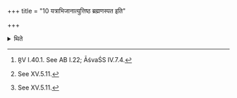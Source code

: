 +++
title = "10 यत्राभिजानात्युत्तिष्ठ ब्रह्मणस्पत इति"

+++

<details><summary>थिते</summary>

10. When he comes to know (of the Hotr̥ reciting) uttiṣṭha brahmaṇaspate...[^1] then, standing up, (the Adhvaryu and the Pratiprasthātr̥), having given the two milks to the Āgnīdhra, having run beyond,[^2] along the east, take the pair of tongs and the supporting ladle[^3] -(the Adhvaryu) takes the first (tong) with gāyatramasi[^4]; the second with traiṣṭubhamasi[^5]; the Pratipasthātr̥ (takes) the supporting ladle with jāgatamasi.[^6]   

[^1]: R̥V I.40.1. See AB I.22; ĀśvaŚS IV.7.4.   

[^2]: See XV.5.11.   

[^3]: See XV.5.11.  

[^4-6]: TĀ IV.1.13. 
</details>
